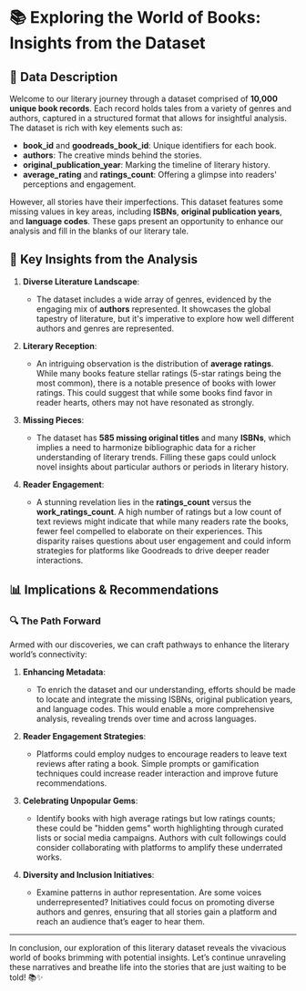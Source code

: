 # 📚 Exploring the World of Books: Insights from the Dataset

## 📖 Data Description

Welcome to our literary journey through a dataset comprised of **10,000 unique book records**. Each record holds tales from a variety of genres and authors, captured in a structured format that allows for insightful analysis. The dataset is rich with key elements such as:
- **book_id** and **goodreads_book_id**: Unique identifiers for each book.
- **authors**: The creative minds behind the stories.
- **original_publication_year**: Marking the timeline of literary history.
- **average_rating** and **ratings_count**: Offering a glimpse into readers' perceptions and engagement.

However, all stories have their imperfections. This dataset features some missing values in key areas, including **ISBNs**, **original publication years**, and **language codes**. These gaps present an opportunity to enhance our analysis and fill in the blanks of our literary tale.

## 🌟 Key Insights from the Analysis

1. **Diverse Literature Landscape**: 
   - The dataset includes a wide array of genres, evidenced by the engaging mix of **authors** represented. It showcases the global tapestry of literature, but it's imperative to explore how well different authors and genres are represented.

2. **Literary Reception**:
   - An intriguing observation is the distribution of **average ratings**. While many books feature stellar ratings (5-star ratings being the most common), there is a notable presence of books with lower ratings. This could suggest that while some books find favor in reader hearts, others may not have resonated as strongly.

3. **Missing Pieces**:
   - The dataset has **585 missing original titles** and many **ISBNs**, which implies a need to harmonize bibliographic data for a richer understanding of literary trends. Filling these gaps could unlock novel insights about particular authors or periods in literary history.

4. **Reader Engagement**:
   - A stunning revelation lies in the **ratings_count** versus the **work_ratings_count**. A high number of ratings but a low count of text reviews might indicate that while many readers rate the books, fewer feel compelled to elaborate on their experiences. This disparity raises questions about user engagement and could inform strategies for platforms like Goodreads to drive deeper reader interactions.

## 📊 Implications & Recommendations

### 🔍 The Path Forward
Armed with our discoveries, we can craft pathways to enhance the literary world’s connectivity:

1. **Enhancing Metadata**:
   - To enrich the dataset and our understanding, efforts should be made to locate and integrate the missing ISBNs, original publication years, and language codes. This would enable a more comprehensive analysis, revealing trends over time and across languages.

2. **Reader Engagement Strategies**:
   - Platforms could employ nudges to encourage readers to leave text reviews after rating a book. Simple prompts or gamification techniques could increase reader interaction and improve future recommendations.

3. **Celebrating Unpopular Gems**:
   - Identify books with high average ratings but low ratings counts; these could be "hidden gems" worth highlighting through curated lists or social media campaigns. Authors with cult followings could consider collaborating with platforms to amplify these underrated works.

4. **Diversity and Inclusion Initiatives**:
   - Examine patterns in author representation. Are some voices underrepresented? Initiatives could focus on promoting diverse authors and genres, ensuring that all stories gain a platform and reach an audience that’s eager to hear them.

---

In conclusion, our exploration of this literary dataset reveals the vivacious world of books brimming with potential insights. Let’s continue unraveling these narratives and breathe life into the stories that are just waiting to be told! 📚✨